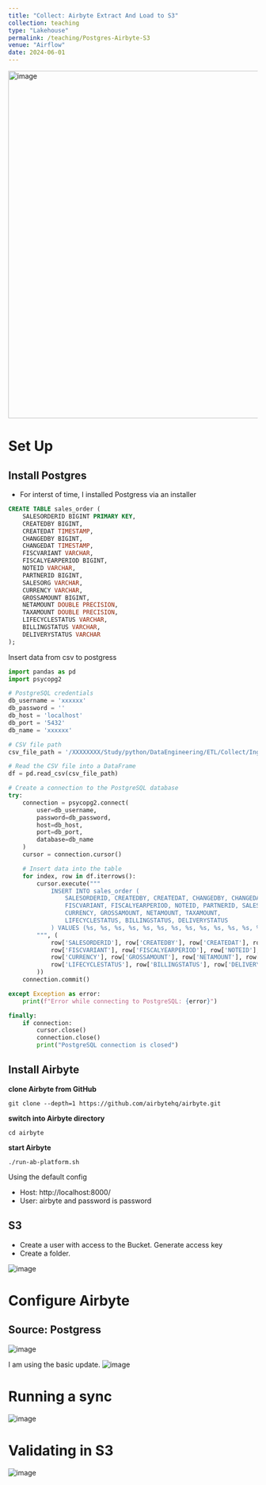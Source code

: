 ```yaml
---
title: "Collect: Airbyte Extract And Load to S3"
collection: teaching
type: "Lakehouse"
permalink: /teaching/Postgres-Airbyte-S3
venue: "Airflow"
date: 2024-06-01
---
```


<img width="700" alt="image" src="https://github.com/user-attachments/assets/f0286140-40f4-4396-810e-d05d4d028e40">


# Set Up

## Install Postgres
* For interst of time, I installed Postgress via an installer

```sql
CREATE TABLE sales_order (
    SALESORDERID BIGINT PRIMARY KEY,
    CREATEDBY BIGINT,
    CREATEDAT TIMESTAMP,
    CHANGEDBY BIGINT,
    CHANGEDAT TIMESTAMP,
    FISCVARIANT VARCHAR,
    FISCALYEARPERIOD BIGINT,
    NOTEID VARCHAR,
    PARTNERID BIGINT,
    SALESORG VARCHAR,
    CURRENCY VARCHAR,
    GROSSAMOUNT BIGINT,
    NETAMOUNT DOUBLE PRECISION,
    TAXAMOUNT DOUBLE PRECISION,
    LIFECYCLESTATUS VARCHAR,
    BILLINGSTATUS VARCHAR,
    DELIVERYSTATUS VARCHAR
);
```

Insert data from csv to postgress
```python
import pandas as pd
import psycopg2

# PostgreSQL credentials
db_username = 'xxxxxx'
db_password = ''
db_host = 'localhost'
db_port = '5432'
db_name = 'xxxxxx'

# CSV file path
csv_file_path = '/XXXXXXXX/Study/python/DataEngineering/ETL/Collect/Ingest/Postgress/SalesOrdersTimeStamp.csv'

# Read the CSV file into a DataFrame
df = pd.read_csv(csv_file_path)

# Create a connection to the PostgreSQL database
try:
    connection = psycopg2.connect(
        user=db_username,
        password=db_password,
        host=db_host,
        port=db_port,
        database=db_name
    )
    cursor = connection.cursor()

    # Insert data into the table
    for index, row in df.iterrows():
        cursor.execute("""
            INSERT INTO sales_order (
                SALESORDERID, CREATEDBY, CREATEDAT, CHANGEDBY, CHANGEDAT, 
                FISCVARIANT, FISCALYEARPERIOD, NOTEID, PARTNERID, SALESORG, 
                CURRENCY, GROSSAMOUNT, NETAMOUNT, TAXAMOUNT, 
                LIFECYCLESTATUS, BILLINGSTATUS, DELIVERYSTATUS
            ) VALUES (%s, %s, %s, %s, %s, %s, %s, %s, %s, %s, %s, %s, %s, %s, %s, %s, %s)
        """, (
            row['SALESORDERID'], row['CREATEDBY'], row['CREATEDAT'], row['CHANGEDBY'], row['CHANGEDAT'], 
            row['FISCVARIANT'], row['FISCALYEARPERIOD'], row['NOTEID'], row['PARTNERID'], row['SALESORG'], 
            row['CURRENCY'], row['GROSSAMOUNT'], row['NETAMOUNT'], row['TAXAMOUNT'], 
            row['LIFECYCLESTATUS'], row['BILLINGSTATUS'], row['DELIVERYSTATUS']
        ))
    connection.commit()

except Exception as error:
    print(f"Error while connecting to PostgreSQL: {error}")

finally:
    if connection:
        cursor.close()
        connection.close()
        print("PostgreSQL connection is closed")
```

## Install Airbyte
****clone Airbyte from GitHub****
```console
git clone --depth=1 https://github.com/airbytehq/airbyte.git
```

****switch into Airbyte directory****
```console
cd airbyte
```

****start Airbyte****
```console
./run-ab-platform.sh
```

Using the default config
* Host: http://localhost:8000/
* User: airbyte and password is password

## S3

* Create a user with access to the Bucket. Generate access key
* Create a folder.

![image](https://github.com/user-attachments/assets/0ca2cc32-1b45-4c0a-8ad3-cbeedef0ec12)

# Configure Airbyte

## Source: Postgress
![image](https://github.com/user-attachments/assets/e534e0c4-4a22-4d73-b5c1-333ed60b6aed)

I am using the basic update.
![image](https://github.com/user-attachments/assets/75f7a4ca-2454-4959-874d-51f530e67923)


# Running a sync

![image](https://github.com/user-attachments/assets/7794fe7f-74a5-47b7-8ca6-16d88a10c9e8)

# Validating in S3
![image](https://github.com/user-attachments/assets/296a9883-872b-4148-a5ba-cb7f32edcf63)




